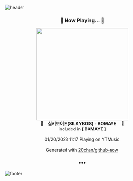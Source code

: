 ![header](https://capsule-render.vercel.app/api?type=wave&height=170&section=header&text=Hi.%20I'm%20SHIFT&fontColor=090707&fontAlignX=45&fontAlignY=65&fontSize=100)

<h3 align="center">🎵 Now Playing... 🎵</h3>
<p align="center">
  <a href="https://music.youtube.com/watch?v=mNhjRXfSRC8">
    <img width="300" src="https://lh3.googleusercontent.com/KuoEB8VDSONNXhjl5DjpA_yEqVlIA0UnPeoUysN5FB9yuQwimWC4AGhIT6fDbP95Rr6RlajtZ8G1r2M">
  </a>
  <br>
  🎵&nbsp&nbsp&nbsp <b>실키보이즈(SILKYBOIS) - BOMAYE</b> &nbsp&nbsp&nbsp🎵
  <br>
  included in <b>[ BOMAYE ]</b>
  
  <br />
  <br />
  01/20/2023 11:17 Playing on YTMusic
  <br />
  <br />
  Generated with <a href="https://github.com/20chan/github-now">20chan/github-now</a>
</p>

<h3 align="center">•••</h3>

![footer](https://capsule-render.vercel.app/api?type=wave&height=150&section=footer)
